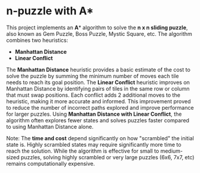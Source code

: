 # n-puzzle with A*

This project implements an **A*** algorithm to solve the **n x n sliding puzzle**, also known as Gem Puzzle, Boss Puzzle, Mystic Square, etc. The algorithm combines two heuristics: 
- **Manhattan Distance** 
- **Linear Conflict**

The **Manhattan Distance** heuristic provides a basic estimate of the cost to solve the puzzle by summing the minimum number of moves each tile needs to reach its goal position. The **Linear Conflict** heuristic improves on Manhattan Distance by identifying pairs of tiles in the same row or column that must swap positions. Each conflict adds 2 additional moves to the heuristic, making it more accurate and informed. This improvement proved to reduce the number of incorrect paths explored and improve performance for larger puzzles. Using **Manhattan Distance with Linear Conflict**, the algorithm often explores fewer states and solves puzzles faster compared to using Manhattan Distance alone.

Note: The **time and cost** depend significantly on how "scrambled" the initial state is. Highly scrambled states may require significantly more time to reach the solution. While the algorithm is effective for small to medium-sized puzzles, solving highly scrambled or very large puzzles (6x6, 7x7, etc) remains computationally expensive.